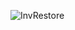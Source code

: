 ![InvRestore](https://github.com/Artillex-Studios/AxInventoryRestore/assets/52270269/7ebd1919-4d1a-4066-bd5f-593a74119d41)
